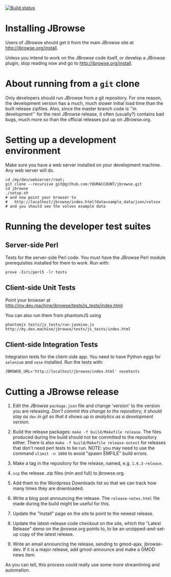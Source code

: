 [![Build status](https://travis-ci.org/GMOD/jbrowse.svg?branch=master)](https://travis-ci.org/GMOD/jbrowse)

# Installing JBrowse

Users of JBrowse should get it from the main JBrowse site at http://jbrowse.org/install.

Unless you intend to work on the JBrowse code itself, or develop a JBrowse plugin, stop reading now and go to http://jbrowse.org/install.

# About running from a `git` clone

Only developers should run JBrowse from a git repository.
For one reason, the development version has a much, much slower initial load
time than the built release zipfiles.  Also, since the master branch code is ''in development'' for the next JBrowse release, it often (usually?) contains bad bugs, much more so than the official releases put up on JBrowse.org.

# Setting up a development environment

Make sure you have a web server installed on your development machine.  Any web server will do.

    cd /my/dev/webserver/root;
    git clone --recursive git@github.com:YOURACCOUNT/jbrowse.git
    cd jbrowse
    ./setup.sh
    # and now point your browser to
    #   http://localhost/jbrowse/index.html?data=sample_data/json/volvox
    # and you should see the volvox example data

# Running the developer test suites

## Server-side Perl

Tests for the server-side Perl code.  You must have the JBrowse Perl
module prerequisites installed for them to work.  Run with:

    prove -Isrc/perl5 -lr tests

## Client-side Unit Tests

Point your browser at http://my.dev.machine/jbrowse/tests/js_tests/index.html

You can also run them from phantomJS using

    phantomjs tests/js_tests/run-jasmine.js http://my.dev.machine/jbrowse/tests/js_tests/index.html

## Client-side Integration Tests

Integration tests for the client-side app.  You need to have Python
eggs for `selenium` and `nose` installed.  Run the tests with:

    JBROWSE_URL='http://localhost/jbrowse/index.html' nosetests

# Cutting a JBrowse release

1. Edit the JBrowse `package.json` file and change 'version' to the version you are releasing.  *Don't commit this change to the repository, it should stay as `dev` in git so that it shows up in analytics as a development version.*

2. Build the release packages: `make -f build/Makefile release`.  The files produced during the build should not be committed to the repository either. There is also `make -f build/Makefile release-notest` for releases that don't need perl tests to be run. NOTE: you may need to use the command `ulimit -n 1000` to avoid "spawn EMFILE" build errors.

3. Make a tag in the repository for the release, named, e.g. `1.6.3-release`.

4. `scp` the release .zip files (min and full) to jbrowse.org.

5. Add them to the Wordpress Downloads list so that we can track how
many times they are downloaded.

6. Write a blog post announcing the release.  The `release-notes.html`
file made during the build might be useful for this.

7. Update the "Install" page on the site to point to the newest release.

8. Update the latest-release code checkout on the site, which the "Latest Release" demo on the jbrowse.org points to, to be an unzipped-and-set-up copy of the latest release.

9. Write an email announcing the release, sending to gmod-ajax,
jbrowse-dev.  If it is a major release, add gmod-announce and make a GMOD news item.

As you can tell, this process could really use some more streamlining and automation.
